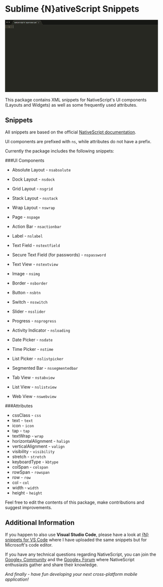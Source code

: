# Sublime {N}ativeScript Snippets

![](screenshots/screenshot.gif)

This package contains XML snippets for NativeScript's UI components
(Layouts and Widgets) as well as some frequently used attributes.

## Snippets
All snippets are based on the official [NativeScript documentation](https://docs.nativescript.org/).

UI components are prefixed with ```ns```, while attributes do not have a prefix.

Currently the package includes the following snippets:

###UI Components

- Absolute Layout - ```nsabsolute```
- Dock Layout - ```nsdock```
- Grid Layout - ```nsgrid```
- Stack Layout - ```nsstack```
- Wrap Layout - ```nswrap```


- Page - ```nspage```
- Action Bar - ```nsactionbar```
- Label - ```nslabel```
- Text Field - ```nstextfield```
- Secure Text Field (for passwords) - ```nspassword```
- Text View - ```nstextview```
- Image - ```nsimg```
- Border - ```nsborder```
- Button - ```nsbtn```
- Switch - ```nsswitch```
- Slider - ```nsslider```
- Progress - ```nsprogress```
- Activity Indicator - ```nsloading```
- Date Picker - ```nsdate```
- Time Picker - ```nstime```
- List Picker - ```nslistpicker```
- Segmented Bar - ```nssegmentedbar```
- Tab View - ```nstabview```
- List View - ```nslistview```
- Web View - ```nswebview```

###Attributes
- cssClass - ```css```
- text - ```text```
- icon - ```icon```
- tap - ```tap```
- textWrap - ```wrap```
- horizontalAlignment - ```halign```
- verticalAlignment - ```valign```
- visibility - ```visibility```
- stretch - ```stretch```
- keyboardType - ```kbtype```
- colSpan - ```colspan```
- rowSpan - ```rowspan```
- row - ```row```
- col - ```col```
- width - ```width```
- height - ```height```

Feel free to edit the contents of this package, make contributions and suggest improvements.

## Additional Information
If you happen to also use **Visual Studio Code**, please have a look at
[{N} snippets for VS Code](https://github.com/tsvetan-ganev/nativescript-vscode-snippets)
where I have uploaded the same snippets but for Microsoft's code editor.

If you have any technical questions regarding NativeScript, you can join the
[Google+ Community](https://plus.google.com/communities/117408587889337015711)
and the
[Google+ Forum](https://groups.google.com/forum/#!forum/nativescript)
where NativeScript enthusiasts gather and share their knowledge.

*And finally - have fun developing your next cross-platform mobile application!*